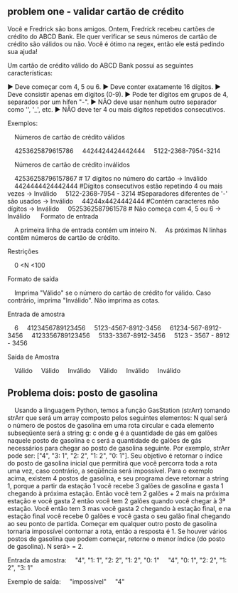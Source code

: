 ## problem one - validar cartão de crédito ##

Você e Fredrick são bons amigos. Ontem, Fredrick recebeu cartões de crédito do ABCD Bank. Ele quer verificar se seus números de cartão de crédito são válidos ou não. Você é ótimo na regex, então ele está pedindo sua ajuda!

Um cartão de crédito válido do ABCD Bank possui as seguintes características:

► Deve começar com 4, 5 ou 6.
► Deve conter exatamente 16 dígitos.
► Deve consistir apenas em dígitos (0-9).
► Pode ter dígitos em grupos de 4, separados por um hífen "-".
► NÃO deve usar nenhum outro separador como '', '_', etc.
► NÃO deve ter 4 ou mais dígitos repetidos consecutivos.

Exemplos:

    Números de cartão de crédito válidos

    4253625879615786
    4424424424442444
    5122-2368-7954-3214

    Números de cartão de crédito inválidos

    42536258796157867 # 17 dígitos no número do cartão → Inválido
    4424444424442444 #Dígitos consecutivos estão repetindo 4 ou mais vezes → Inválido
    5122-2368-7954 - 3214 #Separadores diferentes de '-' são usados ​​→ Inválido
    44244x4424442444 #Contém caracteres não dígitos → Inválido
    0525362587961578 # Não começa com 4, 5 ou 6 → Inválido
    
Formato de entrada

    A primeira linha de entrada contém um inteiro N.
    As próximas N linhas contêm números de cartão de crédito.


Restrições

    0 <N <100

Formato de saída

    Imprima "Válido" se o número do cartão de crédito for válido. Caso contrário, imprima "Inválido". Não imprima as cotas.


Entrada de amostra

    6
    4123456789123456
    5123-4567-8912-3456
    61234-567-8912-3456
    4123356789123456
    5133-3367-8912-3456
    5123 - 3567 - 8912 - 3456

Saída de Amostra

    Válido
    Válido
    Inválido
    Válido
    Inválido
    Inválido

## Problema dois: posto de gasolina ##

    Usando a linguagem Python, temos a função GasStation (strArr) tomando strArr que será um array composto pelos seguintes elementos: N qual será o número de postos de gasolina em uma rota circular e cada elemento subseqüente será a string g: c onde g é a quantidade de gás em galões naquele posto de gasolina e c será a quantidade de galões de gás necessários para chegar ao posto de gasolina seguinte. Por exemplo, strArr pode ser: ["4", "3: 1", "2: 2", "1: 2", "0: 1"]. Seu objetivo é retornar o índice do posto de gasolina inicial que permitirá que você percorra toda a rota uma vez, caso contrário, a seqüência será impossível. Para o exemplo acima, existem 4 postos de gasolina, e seu programa deve retornar a string 1, porque a partir da estação 1 você recebe 3 galões de gasolina e gasta 1 chegando à próxima estação. Então você tem 2 galões + 2 mais na próxima estação e você gasta 2 então você tem 2 galões quando você chegar à 3ª estação. Você então tem 3 mas você gasta 2 chegando à estação final, e na estação final você recebe 0 galões e você gasta o seu galão final chegando ao seu ponto de partida. Começar em qualquer outro posto de gasolina tornaria impossível contornar a rota, então a resposta é 1. Se houver vários postos de gasolina que podem começar, retorne o menor índice (do posto de gasolina). N será> = 2.


Entrada da amostra:
    "4", "1: 1", "2: 2", "1: 2", "0: 1"
    "4", "0: 1", "2: 2", "1: 2", "3: 1"

Exemplo de saída:
    "impossível"
    "4"